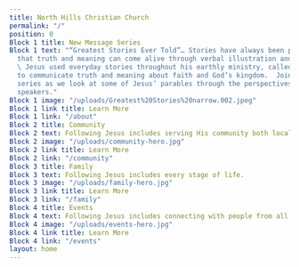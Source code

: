```yaml
---
title: North Hills Christian Church
permalink: "/"
position: 0
Block 1 title: New Message Series
Block 1 text: "“Greatest Stories Ever Told”… Stories have always been powerful ways
  that truth and meaning can come alive through verbal illustration and experience.
  \ Jesus used everyday stories throughout his earthly ministry, called ‘parables',
  to communicate truth and meaning about faith and God’s kingdom.  Join us for this
  series as we look at some of Jesus’ parables through the perspectives of some different
  speakers."
Block 1 image: "/uploads/Greatest%20Stories%20narrow.002.jpeg"
Block 1 link title: Learn More
Block 1 link: "/about"
Block 2 title: Community
Block 2 text: Following Jesus includes serving His community both locally and globally.
Block 2 image: "/uploads/community-hero.jpg"
Block 2 link title: Learn More
Block 2 link: "/community"
Block 3 title: Family
Block 3 text: Following Jesus includes every stage of life.
Block 3 image: "/uploads/family-hero.jpg"
Block 3 link title: Learn More
Block 3 link: "/family"
Block 4 title: Events
Block 4 text: Following Jesus includes connecting with people from all walks of life.
Block 4 image: "/uploads/events-hero.jpg"
Block 4 link title: Learn More
Block 4 link: "/events"
layout: home
---
```



